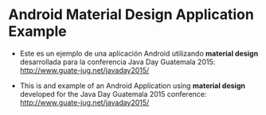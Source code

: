 # Android Material Design Application Example

* Este es un ejemplo de una aplicación Android utilizando **material design** desarrollada para la conferencia Java Day Guatemala 2015: http://www.guate-jug.net/javaday2015/

* This is and example of an Android Application using **material design** developed for the Java Day Guatemala 2015 conference: http://www.guate-jug.net/javaday2015/

